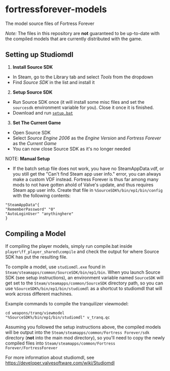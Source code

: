 # fortressforever-models
The model source files of Fortress Forever

*Note:* The files in this repository are **not** guaranteed to be up-to-date with the compiled models that are currently distributed with the game.

## Setting up Studiomdl

1. **Install Source SDK**
  * In Steam, go to the Library tab and select *Tools* from the dropdown
  * Find *Source SDK* in the list and install it
2. **Setup Source SDK**
  * Run Source SDK once (it will install some misc files and set the `sourcesdk` environment variable for you). Close it once it is finished.
  * Download and run [`setup.bat`](https://raw.githubusercontent.com/fortressforever/fortressforever-models/master/setup.bat)
3. **Set The Current Game**
  * Open Source SDK
  * Select *Source Engine 2006* as the *Engine Version* and *Fortress Forever* as the *Current Game*
  * You can now close Source SDK as it's no longer needed

NOTE: **Manual Setup**
  * If the batch setup file does not work, you have no SteamAppData.vdf, or you still get the "Can't find Steam app user info." error, you can always make a custom VDF instead. Fortress Forever is thus far among many mods to not have gotten ahold of Valve's update, and thus requires Steam app user info. Create that file in `%SourceSDK%/bin/ep1/bin/config` with the following contents:
```
"SteamAppData"{
"RememberPassword" "0"
"AutoLoginUser" "anythinghere"
}
```

## Compiling a Model

If compiling the player models, simply run compile.bat inside `player\ff_player_shared\compile` and check the output for where Source SDK has put the resulting file.

To compile a model, use `studiomdl.exe` found in `Steam/steamapps/common/SourceSDK/bin/ep1/bin`. When you launch Source SDK (see setup instructions), an environment variable named `SourceSDK` will get set to the `Steam/steamapps/common/SourceSDK` directory path, so you can use `%SourceSDK%/bin/ep1/bin/studiomdl` as a shortcut to studiomdl that will work across different machines.

Example commands to compile the tranquilizer viewmodel:

```
cd weapons/tranq/viewmodel
"%SourceSDK%/bin/ep1/bin/studiomdl" v_tranq.qc
```

Assuming you followed the setup instructions above, the compiled models will be output into the `Steam/steamapps/common/Fortress Forever/sdk` directory (**not** into the main mod directory), so you'll need to copy the newly compiled files into `Steam/steamapps/common/Fortress Forever/FortressForever`

For more information about studiomdl, see https://developer.valvesoftware.com/wiki/Studiomdl
